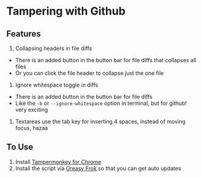 # Tampering with Github

## Features
1. Collapsing headers in file diffs
  * There is an added button in the button bar for file diffs that collapses all files
  * Or you can click the file header to collapse just the one file
1. Ignore whitespace toggle in diffs
  * There is an added button in the button bar for file diffs
  * Like the `-b` or `--ignore-whitespace` option in terminal, but for github! very exciting
1. Textareas use the tab key for inserting 4 spaces, instead of moving focus, hazaa

## To Use
1. Install [Tampermonkey for Chrome](https://chrome.google.com/webstore/detail/tampermonkey/dhdgffkkebhmkfjojejmpbldmpobfkfo?hl=en)
1. Install the script via [Greasy Frok](https://greasyfork.org/en/scripts/10446-github-make-prs-easier-to-diff) so that you can get auto updates
